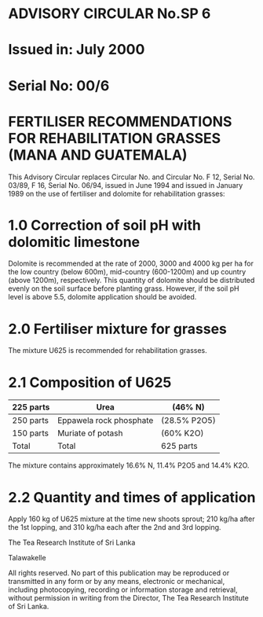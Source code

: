 # ADVISORY CIRCULAR No.SP 6

# Issued in: July 2000

# Serial No: 00/6

# FERTILISER RECOMMENDATIONS FOR REHABILITATION GRASSES (MANA AND GUATEMALA)

This Advisory Circular replaces Circular No. and Circular No. F 12, Serial No. 03/89, F 16, Serial No. 06/94, issued in June 1994 and issued in January 1989 on the use of fertiliser and dolomite for rehabilitation grasses:

# 1.0 Correction of soil pH with dolomitic limestone

Dolomite is recommended at the rate of 2000, 3000 and 4000 kg per ha for the low country (below 600m), mid-country (600-1200m) and up country (above 1200m), respectively. This quantity of dolomite should be distributed evenly on the soil surface before planting grass. However, if the soil pH level is above 5.5, dolomite application should be avoided.

# 2.0 Fertiliser mixture for grasses

The mixture U625 is recommended for rehabilitation grasses.

# 2.1 Composition of U625

|225 parts|Urea|(46% N)|
|---|---|---|
|250 parts|Eppawela rock phosphate|(28.5% P2O5)|
|150 parts|Muriate of potash|(60% K2O)|
|Total|Total|625 parts|

The mixture contains approximately 16.6% N, 11.4% P2O5 and 14.4% K2O.

# 2.2 Quantity and times of application

Apply 160 kg of U625 mixture at the time new shoots sprout; 210 kg/ha after the 1st lopping, and 310 kg/ha each after the 2nd and 3rd lopping.

The Tea Research Institute of Sri Lanka

Talawakelle


All rights reserved. No part of this publication may be reproduced or transmitted in any form or by any means, electronic or mechanical, including photocopying, recording or information storage and retrieval, without permission in writing from the Director, The Tea Research Institute of Sri Lanka.